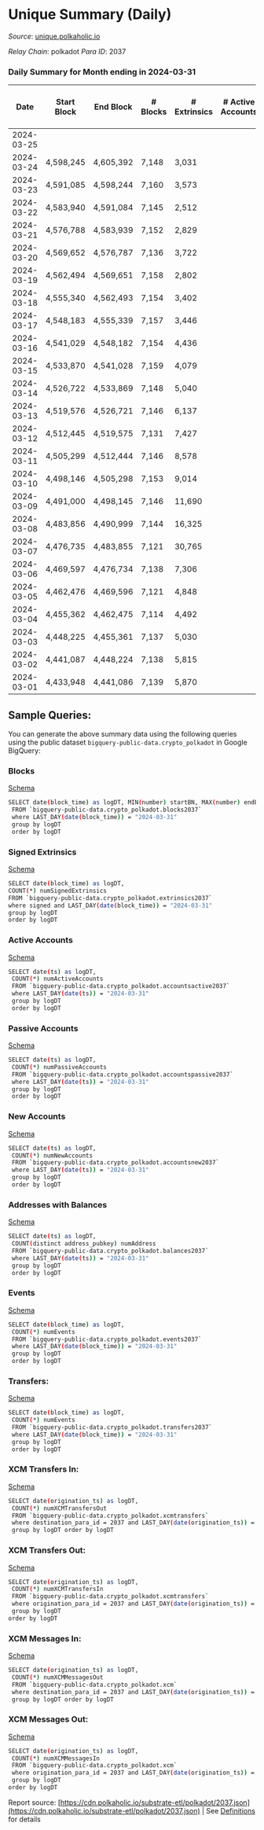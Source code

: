 # Unique Summary (Daily)

_Source_: [unique.polkaholic.io](https://unique.polkaholic.io)

*Relay Chain*: polkadot
*Para ID*: 2037



### Daily Summary for Month ending in 2024-03-31


| Date    | Start Block | End Block | # Blocks | # Extrinsics | # Active Accounts | # Passive Accounts | # New Accounts | # Addresses | # Events  | # Transfers ($USD) | # XCM Transfers In ($USD) | # XCM Transfers Out ($USD) | # XCM In | # XCM Out | Issues |
|---------|-------------|-----------|----------|--------------|-------------------|--------------------|----------------|-------------|-----------|--------------------|---------------------------|----------------------------|----------|-----------|--------|
| 2024-03-25 |  |  |  |  |  |  |  |  |  |   |   |   |  |  |  |
| 2024-03-24 | 4,598,245 | 4,605,392 | 7,148 | 3,031 |  |  |  | 39,747 | 45,663 | 1,674  |   |   |  |  |  |
| 2024-03-23 | 4,591,085 | 4,598,244 | 7,160 | 3,573 |  |  |  | 39,746 | 50,226 | 1,649  |   |   |  |  |  |
| 2024-03-22 | 4,583,940 | 4,591,084 | 7,145 | 2,512 |  |  |  | 39,744 | 41,000 | 1,661  |   |   |  |  |  |
| 2024-03-21 | 4,576,788 | 4,583,939 | 7,152 | 2,829 |  |  |  | 39,734 | 43,645 | 1,665  |   |   |  |  |  |
| 2024-03-20 | 4,569,652 | 4,576,787 | 7,136 | 3,722 |  |  |  | 39,731 | 68,224 | 1,681  |   |   |  |  |  |
| 2024-03-19 | 4,562,494 | 4,569,651 | 7,158 | 2,802 |  |  |  | 39,715 | 71,805 | 6,495  |   |   |  |  |  |
| 2024-03-18 | 4,555,340 | 4,562,493 | 7,154 | 3,402 |  |  |  | 35,000 | 48,378 | 1,663  |   |   |  |  |  |
| 2024-03-17 | 4,548,183 | 4,555,339 | 7,157 | 3,446 |  |  |  | 34,995 | 48,959 | 1,656  |   |   |  |  |  |
| 2024-03-16 | 4,541,029 | 4,548,182 | 7,154 | 4,436 |  |  |  | 34,990 | 57,029 | 1,655  |   |   |  |  |  |
| 2024-03-15 | 4,533,870 | 4,541,028 | 7,159 | 4,079 |  |  |  | 34,990 | 54,047 | 1,633  |   |   |  |  |  |
| 2024-03-14 | 4,526,722 | 4,533,869 | 7,148 | 5,040 |  |  |  | 34,987 | 61,892 | 1,670  |   |   |  |  |  |
| 2024-03-13 | 4,519,576 | 4,526,721 | 7,146 | 6,137 |  |  |  | 34,985 | 70,968 | 1,656  |   |   |  |  |  |
| 2024-03-12 | 4,512,445 | 4,519,575 | 7,131 | 7,427 |  |  |  | 34,972 | 81,605 | 1,644  |   |   |  |  |  |
| 2024-03-11 | 4,505,299 | 4,512,444 | 7,146 | 8,578 |  |  |  | 34,968 | 90,714 | 1,634  |   |   |  |  |  |
| 2024-03-10 | 4,498,146 | 4,505,298 | 7,153 | 9,014 |  |  |  | 34,964 | 94,367 | 1,631  |   |   |  |  |  |
| 2024-03-09 | 4,491,000 | 4,498,145 | 7,146 | 11,690 |  |  |  | 34,957 | 115,881 | 1,645  |   |   |  |  |  |
| 2024-03-08 | 4,483,856 | 4,490,999 | 7,144 | 16,325 |  |  |  | 34,958 | 152,512 | 1,608  |   |   |  |  |  |
| 2024-03-07 | 4,476,735 | 4,483,855 | 7,121 | 30,765 |  |  |  | 34,956 | 266,096 | 1,608  |   |   |  |  |  |
| 2024-03-06 | 4,469,597 | 4,476,734 | 7,138 | 7,306 |  |  |  | 34,957 | 80,516 | 1,619  |   |   |  |  |  |
| 2024-03-05 | 4,462,476 | 4,469,596 | 7,121 | 4,848 |  |  |  | 34,953 | 60,522 | 1,611  |   |   |  |  |  |
| 2024-03-04 | 4,455,362 | 4,462,475 | 7,114 | 4,492 |  |  |  | 34,948 | 57,223 | 1,607  |   |   |  |  |  |
| 2024-03-03 | 4,448,225 | 4,455,361 | 7,137 | 5,030 |  |  |  | 34,945 | 61,885 | 1,608  |   |   |  |  |  |
| 2024-03-02 | 4,441,087 | 4,448,224 | 7,138 | 5,815 |  |  |  | 34,941 | 68,354 | 1,625  |   |   |  |  |  |
| 2024-03-01 | 4,433,948 | 4,441,086 | 7,139 | 5,870 |  |  |  | 34,931 | 68,707 | 1,655  |   |   |  |  |  |

## Sample Queries:
You can generate the above summary data using the following queries using the public dataset `bigquery-public-data.crypto_polkadot` in Google BigQuery:


### Blocks 

[Schema](https://github.com/colorfulnotion/substrate-etl/blob/main/schema/blocks.json)

```bash
SELECT date(block_time) as logDT, MIN(number) startBN, MAX(number) endBN, COUNT(*) numBlocks 
 FROM `bigquery-public-data.crypto_polkadot.blocks2037`  
 where LAST_DAY(date(block_time)) = "2024-03-31" 
 group by logDT 
 order by logDT
```

### Signed Extrinsics 

[Schema](https://github.com/colorfulnotion/substrate-etl/blob/main/schema/extrinsics.json)

```bash
SELECT date(block_time) as logDT, 
COUNT(*) numSignedExtrinsics 
FROM `bigquery-public-data.crypto_polkadot.extrinsics2037`  
where signed and LAST_DAY(date(block_time)) = "2024-03-31" 
group by logDT 
order by logDT
```

### Active Accounts 

[Schema](https://github.com/colorfulnotion/substrate-etl/blob/main/schema/accountsactive.json)

```bash
SELECT date(ts) as logDT, 
 COUNT(*) numActiveAccounts 
 FROM `bigquery-public-data.crypto_polkadot.accountsactive2037` 
 where LAST_DAY(date(ts)) = "2024-03-31" 
 group by logDT 
 order by logDT
```

### Passive Accounts 

[Schema](https://github.com/colorfulnotion/substrate-etl/blob/main/schema/accountspassive.json)

```bash
SELECT date(ts) as logDT, 
 COUNT(*) numPassiveAccounts 
 FROM `bigquery-public-data.crypto_polkadot.accountspassive2037` 
 where LAST_DAY(date(ts)) = "2024-03-31" 
 group by logDT 
 order by logDT
```

### New Accounts 

[Schema](https://github.com/colorfulnotion/substrate-etl/blob/main/schema/accountsnew.json)

```bash
SELECT date(ts) as logDT, 
 COUNT(*) numNewAccounts 
 FROM `bigquery-public-data.crypto_polkadot.accountsnew2037` 
 where LAST_DAY(date(ts)) = "2024-03-31" 
 group by logDT
 order by logDT
```

### Addresses with Balances 

[Schema](https://github.com/colorfulnotion/substrate-etl/blob/main/schema/balances.json)

```bash
SELECT date(ts) as logDT,
 COUNT(distinct address_pubkey) numAddress 
 FROM `bigquery-public-data.crypto_polkadot.balances2037` 
 where LAST_DAY(date(ts)) = "2024-03-31" 
 group by logDT 
 order by logDT
```

### Events 

[Schema](https://github.com/colorfulnotion/substrate-etl/blob/main/schema/events.json)

```bash
SELECT date(block_time) as logDT, 
 COUNT(*) numEvents 
 FROM `bigquery-public-data.crypto_polkadot.events2037` 
 where LAST_DAY(date(block_time)) = "2024-03-31" 
 group by logDT 
 order by logDT
```

### Transfers:

[Schema](https://github.com/colorfulnotion/substrate-etl/blob/main/schema/transfers.json)

```bash
SELECT date(block_time) as logDT, 
 COUNT(*) numEvents 
 FROM `bigquery-public-data.crypto_polkadot.transfers2037` 
 where LAST_DAY(date(block_time)) = "2024-03-31" 
 group by logDT 
 order by logDT
```

### XCM Transfers In: 

[Schema](https://github.com/colorfulnotion/substrate-etl/blob/main/schema/xcmtransfers.json)

```bash
SELECT date(origination_ts) as logDT, 
 COUNT(*) numXCMTransfersOut 
 FROM `bigquery-public-data.crypto_polkadot.xcmtransfers` 
 where destination_para_id = 2037 and LAST_DAY(date(origination_ts)) = "2024-03-31" 
 group by logDT order by logDT
```

### XCM Transfers Out: 

[Schema](https://github.com/colorfulnotion/substrate-etl/blob/main/schema/xcmtransfers.json)

```bash
SELECT date(origination_ts) as logDT, 
 COUNT(*) numXCMTransfersIn 
 FROM `bigquery-public-data.crypto_polkadot.xcmtransfers` 
 where origination_para_id = 2037 and LAST_DAY(date(origination_ts)) = "2024-03-31" 
 group by logDT 
order by logDT
```

### XCM Messages In: 

[Schema](https://github.com/colorfulnotion/substrate-etl/blob/main/schema/xcm.json)

```bash
SELECT date(origination_ts) as logDT, 
 COUNT(*) numXCMMessagesOut 
 FROM `bigquery-public-data.crypto_polkadot.xcm` 
 where destination_para_id = 2037 and LAST_DAY(date(origination_ts)) = "2024-03-31" 
 group by logDT order by logDT
```

### XCM Messages Out: 

[Schema](https://github.com/colorfulnotion/substrate-etl/blob/main/schema/xcm.json)

```bash
SELECT date(origination_ts) as logDT, 
 COUNT(*) numXCMMessagesIn 
 FROM `bigquery-public-data.crypto_polkadot.xcm` 
 where origination_para_id = 2037 and LAST_DAY(date(origination_ts)) = "2024-03-31" 
 group by logDT 
order by logDT
```


Report source: [https://cdn.polkaholic.io/substrate-etl/polkadot/2037.json](https://cdn.polkaholic.io/substrate-etl/polkadot/2037.json) | See [Definitions](/DEFINITIONS.md) for details
